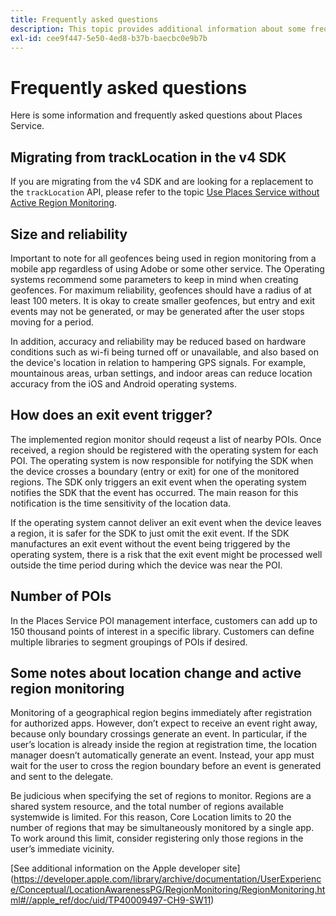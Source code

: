 ```yaml
---
title: Frequently asked questions
description: This topic provides additional information about some frequently asked questions.
exl-id: cee9f447-5e50-4ed8-b37b-baecbc0e9b7b
---
```

# Frequently asked questions

Here is some information and frequently asked questions about Places Service.

## Migrating from trackLocation in the v4 SDK

If you are migrating from the v4 SDK and are looking for a replacement to the `trackLocation` API, please refer to the topic [Use Places Service without Active Region Monitoring](use-places-without-active-monitoring.md).

## Size and reliability  

Important to note for all geofences being used in region monitoring from a mobile app regardless of using Adobe or some other service. The Operating systems recommend some parameters to keep in mind when creating geofences. For maximum reliability, geofences should have a radius of at least 100 meters. It is okay to create smaller geofences, but entry and exit events may not be generated, or may be generated after the user stops moving for a period.

In addition, accuracy and reliability may be reduced based on hardware conditions such as wi-fi being turned off or unavailable, and also based on the device's location in relation to hampering GPS signals. For example, mountainous areas, urban settings, and indoor areas can reduce location accuracy from the iOS and Android operating systems.

## How does an exit event trigger?

The implemented region monitor should reqeust a list of nearby POIs. Once received, a region should be registered with the operating system for each POI. The operating system is now responsible for notifying the SDK when the device crosses a boundary (entry or exit) for one of the monitored regions. The SDK only triggers an exit event when the operating system notifies the SDK that the event has occurred. The main reason for this notification is the time sensitivity of the location data.  

If the operating system cannot deliver an exit event when the device leaves a region, it is safer for the SDK to just omit the exit event. If the SDK manufactures an exit event without the event being triggered by the operating system, there is a risk that the exit event might be processed well outside the time period during which the device was near the POI.

## Number of POIs

In the Places Service POI management interface, customers can add up to 150 thousand points of interest in a specific library. Customers can define multiple libraries to segment groupings of POIs if desired.

## Some notes about location change and active region monitoring

Monitoring of a geographical region begins immediately after registration for authorized apps. However, don’t expect to receive an event right away, because only boundary crossings generate an event. In particular, if the user’s location is already inside the region at registration time, the location manager doesn’t automatically generate an event. Instead, your app must wait for the user to cross the region boundary before an event is generated and sent to the delegate.

Be judicious when specifying the set of regions to monitor. Regions are a shared system resource, and the total number of regions available systemwide is limited. For this reason, Core Location limits to 20 the number of regions that may be simultaneously monitored by a single app. To work around this limit, consider registering only those regions in the user’s immediate vicinity.

[See additional information on the Apple developer site] (https://developer.apple.com/library/archive/documentation/UserExperience/Conceptual/LocationAwarenessPG/RegionMonitoring/RegionMonitoring.html#//apple_ref/doc/uid/TP40009497-CH9-SW11)
